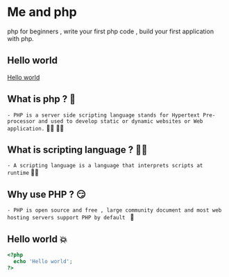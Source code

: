 # Me and php
php for beginners , write your first php code , build your first application with php.

## Hello world

[Hello world](https://github.com/julkwel/me-and-php/blob/master/hello_world.md)

## What is php ? 🤔

`- PHP is a server side scripting language stands for Hypertext Pre-processor and used to develop static or dynamic websites or Web application.` 👨‍💻  👩‍💻

## What is scripting language ? 🕵️‍♂️

`- A scripting language is a language that interprets scripts at runtime`  👨‍🏫

## Why use PHP ? 😏

`- PHP is open source and free , large community document and most web hosting servers support PHP by default ` 🤗

## Hello world 💥

```php
<?php 
  echo 'Hello world';
?>
```

